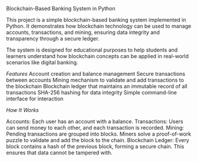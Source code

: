 Blockchain-Based Banking System in Python

This project is a simple blockchain-based banking system implemented in Python. It demonstrates how blockchain technology can be used to manage accounts, transactions, and mining, ensuring data integrity and transparency through a secure ledger.

The system is designed for educational purposes to help students and learners understand how blockchain concepts can be applied in real-world scenarios like digital banking.

*Features*
Account creation and balance management
Secure transactions between accounts
Mining mechanism to validate and add transactions to the blockchain
Blockchain ledger that maintains an immutable record of all transactions
SHA-256 hashing for data integrity
Simple command-line interface for interaction

*How It Works*

Accounts: Each user has an account with a balance.
Transactions: Users can send money to each other, and each transaction is recorded.
Mining: Pending transactions are grouped into blocks. Miners solve a proof-of-work puzzle to validate and add the block to the chain.
Blockchain Ledger: Every block contains a hash of the previous block, forming a secure chain. This ensures that data cannot be tampered with.
